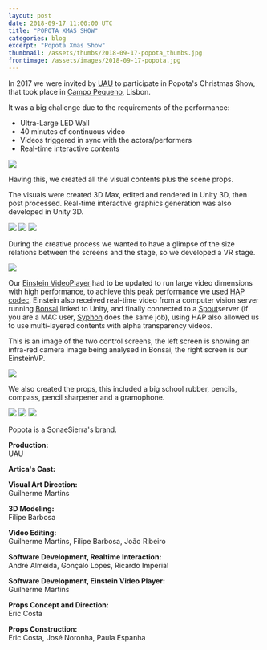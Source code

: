 ```yaml
---
layout: post
date: 2018-09-17 11:00:00 UTC
title: "POPOTA XMAS SHOW"
categories: blog
excerpt: "Popota Xmas Show"
thumbnail: /assets/thumbs/2018-09-17-popota_thumbs.jpg
frontimage: /assets/images/2018-09-17-popota.jpg
---
```


In 2017 we were invited by [UAU][2] to participate in Popota's Christmas Show, that took place in [Campo Pequeno][7], Lisbon. 

It was a big challenge due to the requirements of the performance:
- Ultra-Large LED Wall
- 40 minutes of continuous video
- Videos triggered in sync with the actors/performers
- Real-time interactive contents

![](/assets/images/2018-09-17-popota_showpopota_led_walls.JPG)

Having this, we created all the visual contents plus the scene props. 

The visuals were created 3D Max, edited and rendered in Unity 3D, then post processed. 
Real-time interactive graphics generation was also developed in Unity 3D. 

![](/assets/images/2018-09-17-popota_show-IMG_2488.JPG)
![](/assets/images/2018-09-17-popota_show-IMG_2674.JPG)
![](/assets/images/2018-09-17-popota_show-IMG_2827.JPG)

During the creative process we wanted to have a glimpse of the size relations between the screens and the stage, so we developed a VR stage.

![](/assets/images/2018-09-17-popota_show-vr.JPG)

Our [Einstein VideoPlayer][1] had to be updated to run large video dimensions with high performance, to achieve this peak performance we used [HAP codec][3]. Einstein also received real-time video from a computer vision server running [Bonsai][4] linked to Unity, and finally connected to a [Spout][6]server (if you are a MAC user, [Syphon][5] does the same job), using HAP also allowed us to use multi-layered contents with alpha transparency videos. 

This is an image of the two control screens, the left screen is showing an infra-red camera image being analysed in Bonsai, the right screen is our EinsteinVP. 

![](/assets/images/2018-09-17-popota_show-regie_2_cv.JPG)

We also created the props, this included a big school rubber, pencils, compass, pencil sharpener and a gramophone. 

![](/assets/images/2018-09-17-popota_show-props_1.JPG)
![](/assets/images/2018-09-17-popota_show-props_6.JPG)
![](/assets/images/2018-09-17-popota_show-props_3.JPG)


Popota is a SonaeSierra's brand.

<b>Production:</b><br>
UAU

<b>Artica's Cast:</b><br>

<b>Visual Art Direction:</b><br>
Guilherme Martins

<b>3D Modeling:</b><br>
Filipe Barbosa

<b>Video Editing:</b><br>
Guilherme Martins, Filipe Barbosa, João Ribeiro

<b>Software Development, Realtime Interaction:</b><br>
André Almeida, Gonçalo Lopes, Ricardo Imperial 

<b>Software Development, Einstein Video Player:</b><br>
Guilherme Martins

<b>Props Concept and Direction:</b><br>
Eric Costa

<b>Props Construction:</b><br>
Eric Costa, José Noronha, Paula Espanha

[1]: http://artica.cc/products/#einstein
[2]: http://www.uau.pt/
[3]: http://hap.video/
[4]: https://bonsai-rx.org/
[5]: http://syphon.v002.info/
[6]: http://spout.zeal.co/
[7]: http://www.campopequeno.com/espetaculoseeventos/

